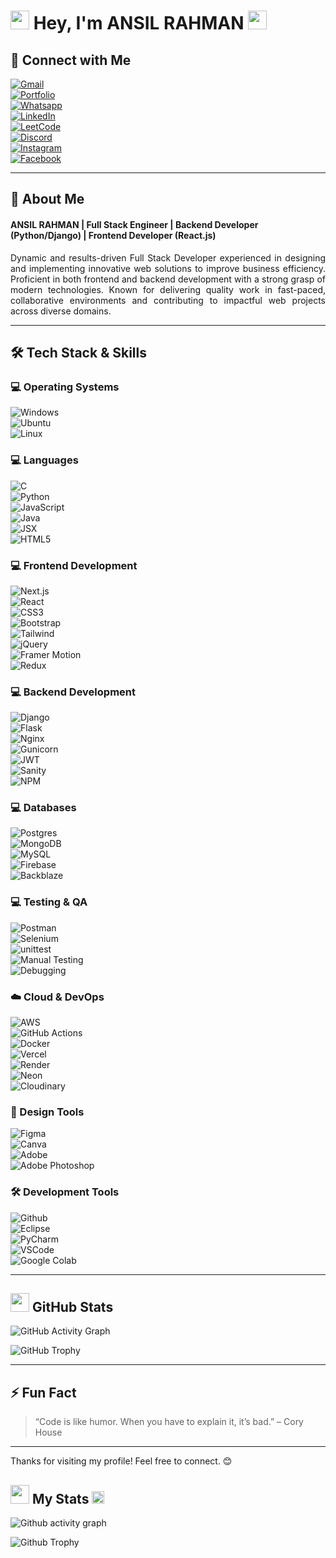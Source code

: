 # <img src="animated/rabbit.gif" height="30" /> Hey, I'm **ANSIL RAHMAN** <img src="animated/hands.gif" height="30" />

## 🔗 Connect with Me

[![Gmail](https://img.shields.io/badge/Gmail-%23FF4500.svg?logo=Gmail&logoColor=white)](mailto:ansilrahman777@gmail.com)  
[![Portfolio](https://img.shields.io/badge/-Portfolio-FE7A16?logo=Google-chrome&logoColor=white)](https://ansilrahman.in)  
[![Whatsapp](https://img.shields.io/badge/-WhatsApp-green?logo=WhatsApp&logoColor=white)](https://wa.me/+918592959403)  
[![LinkedIn](https://img.shields.io/badge/LinkedIn-%230077B5.svg?logo=linkedin&logoColor=white)](https://www.linkedin.com/in/ansilrahman777)  
[![LeetCode](https://img.shields.io/badge/LeetCode-FE7A16.svg?logo=leetcode&logoColor=white)](https://leetcode.com/u/rahmanansil777/)  
[![Discord](https://img.shields.io/badge/Discord-%237289DA.svg?logo=discord&logoColor=white)](https://discord.com/channels/@me)  
[![Instagram](https://img.shields.io/badge/Instagram-%23E4405F.svg?logo=Instagram&logoColor=white)](https://www.instagram.com/anzil.rahman.k/)  
[![Facebook](https://img.shields.io/badge/Facebook-%231877F2.svg?logo=Facebook&logoColor=white)](https://www.facebook.com/ansil.rahman.777/)

---

## 🚀 About Me

#### **ANSIL RAHMAN** | Full Stack Engineer | Backend Developer (Python/Django) | Frontend Developer (React.js)

<p align="justify">
Dynamic and results-driven Full Stack Developer experienced in designing and implementing innovative web solutions to improve business efficiency. Proficient in both frontend and backend development with a strong grasp of modern technologies. Known for delivering quality work in fast-paced, collaborative environments and contributing to impactful web projects across diverse domains.
</p>

---

## 🛠️ Tech Stack & Skills

### 💻 Operating Systems
![Windows](https://img.shields.io/badge/windows-%230769AD.svg?style=for-the-badge&logo=windows&logoColor=white)  
![Ubuntu](https://img.shields.io/badge/ubuntu-%23E34F26.svg?style=for-the-badge&logo=ubuntu&logoColor=white)  
![Linux](https://img.shields.io/badge/linux-%23000000.svg?style=for-the-badge&logo=linux&logoColor=white)  

### 💻 Languages
![C](https://img.shields.io/badge/c-%2300599C.svg?style=for-the-badge&logo=c&logoColor=white)  
![Python](https://img.shields.io/badge/python-%233776AB.svg?style=for-the-badge&logo=python&logoColor=white)  
![JavaScript](https://img.shields.io/badge/javascript-%23323330.svg?style=for-the-badge&logo=javascript&logoColor=%23F7DF1E)  
![Java](https://img.shields.io/badge/java-%23ED8B00.svg?style=for-the-badge&logo=openjdk&logoColor=white)  
![JSX](https://img.shields.io/badge/JSX-61DAFB?style=for-the-badge&logo=react&logoColor=black)  
![HTML5](https://img.shields.io/badge/html5-%23E34F26.svg?style=for-the-badge&logo=html5&logoColor=white)  

### 💻 Frontend Development
![Next.js](https://img.shields.io/badge/Next.js-000000?style=for-the-badge&logo=next.js&logoColor=white)  
![React](https://img.shields.io/badge/react-%2320232a.svg?style=for-the-badge&logo=react&logoColor=%2361DAFB)  
![CSS3](https://img.shields.io/badge/css3-%231572B6.svg?style=for-the-badge&logo=css3&logoColor=white)  
![Bootstrap](https://img.shields.io/badge/bootstrap-%238511FA.svg?style=for-the-badge&logo=bootstrap&logoColor=white)  
![Tailwind](https://img.shields.io/badge/tailwindcss-%2338B2AC.svg?style=for-the-badge&logo=tailwind-css&logoColor=white)  
![jQuery](https://img.shields.io/badge/jquery-%230769AD.svg?style=for-the-badge&logo=jquery&logoColor=white)  
![Framer Motion](https://img.shields.io/badge/Framer%20Motion-EF6C00?style=for-the-badge&logo=framer&logoColor=white)  
![Redux](https://img.shields.io/badge/Redux-764ABC?style=for-the-badge&logo=redux&logoColor=white)  

### 💻 Backend Development
![Django](https://img.shields.io/badge/Django-%23092E20.svg?style=for-the-badge&logo=django&logoColor=white)  
![Flask](https://img.shields.io/badge/Flask-000000?style=for-the-badge&logo=flask&logoColor=white)  
![Nginx](https://img.shields.io/badge/Nginx-009900?style=for-the-badge&logo=nginx&logoColor=white)  
![Gunicorn](https://img.shields.io/badge/Gunicorn-499848?style=for-the-badge&logo=python&logoColor=white)  
![JWT](https://img.shields.io/badge/JWT-000000?style=for-the-badge&logo=jsonwebtokens&logoColor=white)  
![Sanity](https://img.shields.io/badge/Sanity-FA5C00?style=for-the-badge&logo=sanity&logoColor=white)  
![NPM](https://img.shields.io/badge/NPM-%23CB3837.svg?style=for-the-badge&logo=npm&logoColor=white)  

### 💻 Databases
![Postgres](https://img.shields.io/badge/postgres-%23316192.svg?style=for-the-badge&logo=postgresql&logoColor=white)  
![MongoDB](https://img.shields.io/badge/MongoDB-%234ea94b.svg?style=for-the-badge&logo=mongodb&logoColor=white)  
![MySQL](https://img.shields.io/badge/mysql-%2300000f.svg?style=for-the-badge&logo=mysql&logoColor=white)  
![Firebase](https://img.shields.io/badge/firebase-%23039BE5.svg?style=for-the-badge&logo=firebase)  
![Backblaze](https://img.shields.io/badge/Backblaze-F53B00?style=for-the-badge&logo=backblaze&logoColor=white)  

### 💻 Testing & QA
![Postman](https://img.shields.io/badge/Postman-FF6C37?style=for-the-badge&logo=postman&logoColor=white)  
![Selenium](https://img.shields.io/badge/Selenium-43B02A?style=for-the-badge&logo=selenium&logoColor=white)  
![unittest](https://img.shields.io/badge/unittest-3776AB?style=for-the-badge&logo=python&logoColor=white)  
![Manual Testing](https://img.shields.io/badge/Manual%20Testing-6A5ACD?style=for-the-badge&logo=clipdrop&logoColor=white)  
![Debugging](https://img.shields.io/badge/Debugging-F14E32?style=for-the-badge&logo=bugatti&logoColor=white)  

### ☁️ Cloud & DevOps
![AWS](https://img.shields.io/badge/AWS-%23FF9900.svg?style=for-the-badge&logo=amazon-aws&logoColor=white)  
![GitHub Actions](https://img.shields.io/badge/github%20actions-121013?style=for-the-badge&logo=github&logoColor=white)  
![Docker](https://img.shields.io/badge/Docker-2496ED?style=for-the-badge&logo=docker&logoColor=white)  
![Vercel](https://img.shields.io/badge/Vercel-000000?style=for-the-badge&logo=vercel&logoColor=white)  
![Render](https://img.shields.io/badge/Render-EC4C47?style=for-the-badge&logo=render&logoColor=white)  
![Neon](https://img.shields.io/badge/Neon-0AFFEF?style=for-the-badge&logo=neon&logoColor=black)  
![Cloudinary](https://img.shields.io/badge/Cloudinary-3448C5?style=for-the-badge&logo=cloudinary&logoColor=white)  

### 🎨 Design Tools
![Figma](https://img.shields.io/badge/figma-%23F24E1E.svg?style=for-the-badge&logo=figma&logoColor=white)  
![Canva](https://img.shields.io/badge/Canva-%2300C4CC.svg?style=for-the-badge&logo=Canva&logoColor=white)  
![Adobe](https://img.shields.io/badge/adobe-%23FF0000.svg?style=for-the-badge&logo=adobe&logoColor=white)  
![Adobe Photoshop](https://img.shields.io/badge/adobe%20photoshop-%2331A8FF.svg?style=for-the-badge&logo=adobe%20photoshop&logoColor=white)  

### 🛠️ Development Tools
![Github](https://img.shields.io/badge/github-%23121013.svg?style=for-the-badge&logo=github&logoColor=white)  
![Eclipse](https://img.shields.io/badge/Eclipse-2C2255.svg?style=for-the-badge&logo=Eclipse&logoColor=white)  
![PyCharm](https://img.shields.io/badge/PyCharm-21D789.svg?style=for-the-badge&logo=PyCharm&logoColor=white)  
![VSCode](https://img.shields.io/badge/VSCode-007ACC.svg?style=for-the-badge&logo=visual-studio-code&logoColor=white)  
![Google Colab](https://img.shields.io/badge/Google%20Colab-F9AB00.svg?style=for-the-badge&logo=Google-Colab&logoColor=white)  

---

## <img src="animated/light_5.gif" height="30px" /> GitHub Stats

![GitHub Activity Graph](https://github-readme-activity-graph.vercel.app/graph?username=ansilrahman777&theme=github-compact)

![GitHub Trophy](https://github-profile-trophy.vercel.app/?username=ansilrahman777&theme=discord)

---


## ⚡ Fun Fact

> “Code is like humor. When you have to explain it, it’s bad.” – Cory House

---

Thanks for visiting my profile! Feel free to connect. 😊



## <img src="animated/light_5.gif" height="30px" /> My Stats <img src="animated/loading.gif" height="20px" />

![Github activity graph](https://github-readme-activity-graph.vercel.app/graph?username=ansilrahman777&theme=github-compact)

![Github Trophy](https://github-profile-trophy.vercel.app/?username=ansilrahman777&theme=discord)






